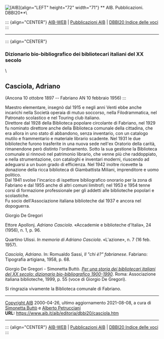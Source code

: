 ![\[AIB\]](/aib/wi/aibv72.gif){align="LEFT" height="72" width="71"}
** AIB. Pubblicazioni. DBBI20**\

::: {align="CENTER"}
[AIB-WEB](/) \| [Pubblicazioni AIB](/pubblicazioni/) \| [DBBI20 Indice
delle voci](dbbi20.htm)
:::

------------------------------------------------------------------------

::: {align="CENTER"}
### Dizionario bio-bibliografico dei bibliotecari italiani del XX secolo

\

## Casciola, Adriano

(Ancona 10 ottobre 1897 -- Fabriano AN 10 febbraio 1956)
:::

Maestro elementare, insegnò dal 1915 e negli anni Venti ebbe anche
incarichi nella Società operaia di mutuo soccorso, nella Filodrammatica,
nel Patronato scolastico e nel Touring club italiano.\
Direttore dal 1928 della Biblioteca popolare circolante di Fabriano, nel
1929 fu nominato direttore anche della Biblioteca comunale della
cittadina, che era allora in uno stato di abbandono, senza inventario,
con un catalogo mutilo e frammentario e materiale librario scadente. Nel
1931 le due biblioteche furono trasferite in una nuova sede nell\'ex
Oratorio della carità, rimanendone però distinto l\'ordinamento. Sotto
la sua gestione la Biblioteca comunale si rinnovò nel patrimonio
librario, che venne più che raddoppiato, e nella strumentazione, con
cataloghi e inventari moderni, riuscendo ad adeguarsi a un buon grado di
efficienza. Nel 1942 inoltre ricevette la donazione della ricca
biblioteca di Giambattista Miliani, imprenditore e uomo politico.\
Dal 1941 svolse l\'incarico di ispettore bibliografico onorario per la
zona di Fabriano e dal 1955 anche di altri comuni limitrofi; nel 1953 e
1954 tenne corsi di formazione professionale per gli addetti alle
biblioteche popolari e scolastiche.\
Fu socio dell\'Associazione italiana biblioteche dal 1937 e ancora nel
dopoguerra.

Giorgio De Gregori

Ettore Apollonj. *Adriano Casciola*. «Accademie e biblioteche
d\'Italia», 24 (1956), n. 1, p. 96.

Quartino Ulissi. *In memoria di Adriano Casciola*. «L\'azione», n. 7 (16
feb. 1957).

*Casciola, Adriano*. In: Romualdo Sassi, *Il \"chi è?\" fabrianese*.
Fabriano: Tipografia artigiana, 1958, p. 68.

Giorgio De Gregori - Simonetta Buttò. [*Per una storia dei bibliotecari
italiani del XX secolo: dizionario bio-bibliografico
1900-1990*](/aib/editoria/pub065.htm). Roma: Associazione italiana
biblioteche, 1999, p. 55 (voce di Giorgio De Gregori).

Si ringrazia vivamente la Biblioteca comunale di Fabriano.

------------------------------------------------------------------------

[Copyright AIB](/su-questo-sito/dichiarazione-di-copyright-aib-web/)
2000-04-26, ultimo aggiornamento 2021-08-08, a cura di [Simonetta
Buttò](/aib/redazione3.htm) e [Alberto
Petrucciani](/su-questo-sito/redazione-aib-web/)\
**URL:** https://www.aib.it/aib/editoria/dbbi20/casciola.htm

------------------------------------------------------------------------

::: {align="CENTER"}
[AIB-WEB](/) \| [Pubblicazioni AIB](/pubblicazioni/) \| [DBBI20 Indice
delle voci](dbbi20.htm)
:::
